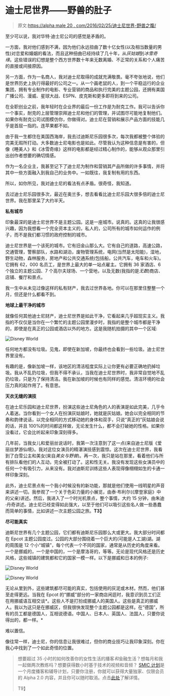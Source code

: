# 迪士尼世界——野兽的肚子

> 原文:[https://alpha male 20 . com/2016/02/25/迪士尼世界-野兽之腹/](https://alphamale20.com/2016/02/25/disney-world-the-belly-of-the-beast/)

至少可以说，我对华特·迪士尼公司的感觉是矛盾的。

一方面，我对他们感到不满，因为他们永远扭曲了数十亿女性(以及相当数量的男性)对恋爱和婚姻的看法，而且这种扭曲已经持续了几十年，从*灰姑娘*到*冰雪奇缘*。这些错误的幻想是整个西方世界数十年来无数离婚、不正常的关系和个人痛苦的直接或间接原因。

另一方面，作为一名商人，我对迪士尼取得的成就充满敬畏。毫不夸张地说，他们是世界历史上执行得最好的公司之一。从一个画老鼠的人，到一个平稳运行的企业集团，拥有专业制作的电影、专业营销的商品和执行完美的主题公园，还拥有美国广播公司、漫威、星球大战、ESPN、皮克斯和更多即将到来的公司。

在全职创业之前，我年轻时在企业界的最后一份工作是为耐克工作。我可以告诉你一个事实，耐克的上层管理崇拜迪士尼和他们的管理，并试图尽可能地复制他们。如果你有耐克公司试图模仿你，你做得对。迪士尼在营销和展示产品方面的技能几乎是首屈一指的。连苹果都不如。

由于我一生都住在美国西海岸，我去过迪斯尼乐园很多次，每次我都被整个体验的完美无瑕所打动。大多数迪士尼电影也是如此。尽管我认为这种信息是有害的，但像《睡美人》和《冰雪奇缘》这样的电影都是经过精心制作的，能够从观众那里引出创作者想要的确切情感。

作为一名企业主，我甚至记下了迪士尼为制作和营销其产品所做的许多事情，并将其中一些方面融入到我自己的业务中。一如既往，我复制有用的东西。

所以，如你所见，我对迪士尼的看法有点矛盾。很奇怪，我知道。

去过迪士尼乐园很多次，最近在奥兰多，想去看看比迪士尼乐园大很多倍的迪士尼世界。我在那里呆了大约半天。

**私有城市**

印象最深的是迪士尼世界不是主题公园。这是一座城市。说真的。这真的让我很感兴趣，因为我想看一个完全资本主义的，私人的，公司所有的城市如何运作的例子，而不是我们都习惯的政府控制的城市。

迪士尼世界是一个该死的城市。它有旧金山那么大。它有自己的道路，高速公路，交通管理，警察部队，水路和湖泊，废物管理系统，电网(当然是太阳能)，湿地，野生动物，森林服务，房地产和公共交通系统(包括船，公共汽车，电车和火车)。它拥有 62，000 名员工，是世界上最大的单一站点雇主。它拥有 36 家酒店、6 个独立的主题公园、7 个高尔夫球场、一个营地，以及无数(我指的是*无数*)商店、店铺、餐厅和景点。

我一生中从未见过像这样的私有财产，我去过世界各地。你可以在那里住整整一个月，但还是什么都看不到。

**地球上最干净的城市**

就像任何其他迪士尼财产，迪士尼世界是如此干净，它看起来几乎超现实主义。我指的不仅仅是当你在一个繁忙的主题公园里漫步时，我指的是整个城市都是干净的，即使是在真正的公园或酒店以外的地方。这是我随机拍摄的其中一个区域:

![Disney World](../Images/82b9b6324f97f192a1d5bf6beab3b25a.png)

任何地方都没有垃圾。见鬼，即使在新加坡，你最终也会看到一些垃圾。迪士尼世界里没有。

有趣的是，像新加坡一样，该地区的清洁程度实际上让你更有必要正确地扔掉垃圾。我从不乱扔垃圾，但我不得不承认，当我在迪士尼世界时，我非常自觉地不乱扔垃圾，只是为了保持清洁。我在新加坡的时候也有同样的感觉。清洁环境的社会压力真的起作用了。有意思。

**天衣无缝的演技**

在迪士尼乐园和迪士尼世界，扮演这些迪士尼角色的人的表演是如此完美，几乎令人着迷。当你看到一个女人在扮演灰姑娘时，她就是灰姑娘。她会以完全相同的节奏和韵律说话，以完全相同的方式移动她的身体和双手，只说“真正的”灰姑娘会说的话，并且 100%的时间都这样做，无论发生什么，都不会打破她的性格。如果你没看过，它会比听起来印象深刻得多。

几年前，当我女儿和爱丽丝说话时，我第一次注意到了这一点(来自迪士尼版《爱丽丝梦游仙境》。我对这位女演员的精湛演技感到震惊。这次在迪士尼世界，我看到了白雪公主和美女(来自*美女与野兽*)。再一次，我只是站在那里，看着他们与所有排队看他们的人互动，完全被打动了。这和性无关。我没有发现这些女演员中的任何一个有吸引力，从来没有。我对迪斯尼训练这些人表现得像栩栩如生的卡通一样印象深刻。

此外，迪士尼景点有一个我小时候没有的新功能，那就是他们使用一线明星的声音来讲述一切。我参观了一个关于色彩力量的小展览，由泰·布利尔(《摩登家庭》中的父亲)讲述。然后，我进入了一个时光机景点，整个事情，大约 15 分钟，由朱迪·丹奇讲述。迪士尼已经变得如此强大，以至于他们可以吸引这些名人做一些愚蠢而简单的事情，比如讲述一次主题公园之旅。**T3】**

**尽可能真实**

迪斯尼世界有几个主题公园，它们都有迪斯尼乐园那么大或更大。我大部分时间都在 Epcot 主题公园度过。公园的大部分围绕着一个巨大的(可能是人工湖)湖。湖的周围是 12 个小“城镇”，每个代表一个不同的国家，通常是从历史的角度来看。一个是挪威的，一个是中国的，一个是摩洛哥的，等等。无论是现代风格还是历史风格，这些城镇的建筑都和它的国家一模一样。以下是挪威和日本的例子:

![Disney World](../Images/7dd1965bfb45a61d320e71028f7fad73.png)

![Disney World](../Images/3c6a35b30b27ebddcc6188ddad593192.png)

无论从里到外，这些建筑都尽可能的真实，包括使用的灰泥或木材。然而，他们甚至走得更远。当我在 Epcot 的“挪威”部分的一家商店闲逛时，我意识到员工们正在用挪威语互相交谈*。这些人不是打扮成挪威人的美国人。这些是真正的挪威人。我以为这只是在挪威区，但我很快发现整个主题公园都是这样。在“德国”，所有的员工都是德国人，互相说德语。中国人、日本人、英国人、法国人，只要你说得出的，都一样。*

难以置信。

像往常一样，迪士尼，你的信息让我很难过，但你的商业技巧让我印象深刻。你在我心中找到了一个如此奇怪的位置。

> 想要超过 35 小时的如何改善你的女性生活的播客*和*金融生活？想每月和我一起做两次教练吗？想要获得数小时基于技术的视频和音频？ [SMIC 计划](https://alphamale20.kartra.com/page/vIL17)是一个月度播客和辅导计划，只要你注册，你就可以获得大量独家、仅限会员的 Alpha 2.0 内容，并且你可以随时取消。点击[此处](https://alphamale20.kartra.com/page/vIL17)了解详情。
> 
> T9】
